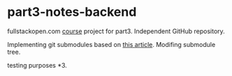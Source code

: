 # part3-notes-backend
fullstackopen.com [course](https://fullstackopen.com/en/part3/node_js_and_express#exercises-3-1-3-6) project for part3.
Independent GitHub repository. 

Implementing git submodules based on [this article](https://www.freecodecamp.org/news/how-to-use-git-submodules).
Modifing submodule tree.

testing purposes *3.
